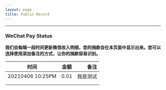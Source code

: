 ```yaml
---
layout: page
title: Public Record
---
```

---

### WeChat Pay Status 

**我们会每隔一段时间更新微信收入明细，您的捐款会在本页面中显示出来。您可以选择使用添加备注的方式，让你的捐款容易识别。**

| 时间      | 金额         | 备注  |
| ------------- |:-------------:| -----:|
|  20210406 10:25PM    | 0.01 | 我是测试 |
|       |      |    |
|  |      |    |


